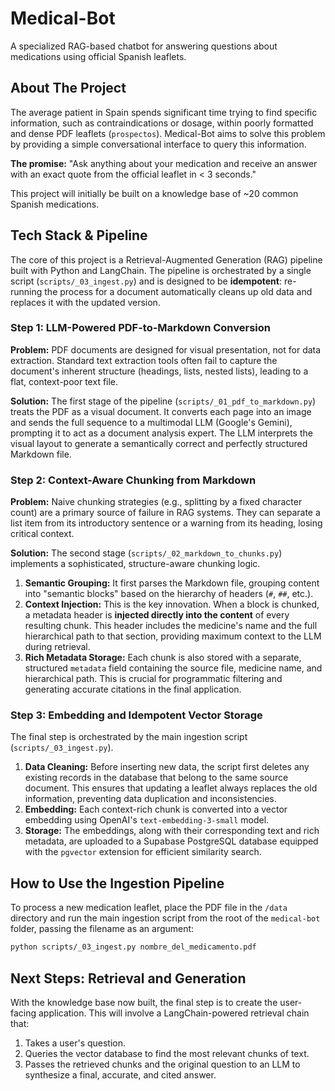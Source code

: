 # Medical-Bot

A specialized RAG-based chatbot for answering questions about medications using official Spanish leaflets.

## About The Project

The average patient in Spain spends significant time trying to find specific information, such as contraindications or dosage, within poorly formatted and dense PDF leaflets (`prospectos`). Medical-Bot aims to solve this problem by providing a simple conversational interface to query this information.

**The promise:** "Ask anything about your medication and receive an answer with an exact quote from the official leaflet in < 3 seconds."

This project will initially be built on a knowledge base of ~20 common Spanish medications.

## Tech Stack & Pipeline

The core of this project is a Retrieval-Augmented Generation (RAG) pipeline built with Python and LangChain. The pipeline is orchestrated by a single script (`scripts/_03_ingest.py`) and is designed to be **idempotent**: re-running the process for a document automatically cleans up old data and replaces it with the updated version.

### Step 1: LLM-Powered PDF-to-Markdown Conversion

**Problem:** PDF documents are designed for visual presentation, not for data extraction. Standard text extraction tools often fail to capture the document's inherent structure (headings, lists, nested lists), leading to a flat, context-poor text file.

**Solution:** The first stage of the pipeline (`scripts/_01_pdf_to_markdown.py`) treats the PDF as a visual document. It converts each page into an image and sends the full sequence to a multimodal LLM (Google's Gemini), prompting it to act as a document analysis expert. The LLM interprets the visual layout to generate a semantically correct and perfectly structured Markdown file.

### Step 2: Context-Aware Chunking from Markdown

**Problem:** Naive chunking strategies (e.g., splitting by a fixed character count) are a primary source of failure in RAG systems. They can separate a list item from its introductory sentence or a warning from its heading, losing critical context.

**Solution:** The second stage (`scripts/_02_markdown_to_chunks.py`) implements a sophisticated, structure-aware chunking logic.
1.  **Semantic Grouping:** It first parses the Markdown file, grouping content into "semantic blocks" based on the hierarchy of headers (`#`, `##`, etc.).
2.  **Context Injection:** This is the key innovation. When a block is chunked, a metadata header is **injected directly into the content** of every resulting chunk. This header includes the medicine's name and the full hierarchical path to that section, providing maximum context to the LLM during retrieval.
3.  **Rich Metadata Storage:** Each chunk is also stored with a separate, structured `metadata` field containing the source file, medicine name, and hierarchical path. This is crucial for programmatic filtering and generating accurate citations in the final application.

### Step 3: Embedding and Idempotent Vector Storage

The final step is orchestrated by the main ingestion script (`scripts/_03_ingest.py`).
1.  **Data Cleaning:** Before inserting new data, the script first deletes any existing records in the database that belong to the same source document. This ensures that updating a leaflet always replaces the old information, preventing data duplication and inconsistencies.
2.  **Embedding:** Each context-rich chunk is converted into a vector embedding using OpenAI's `text-embedding-3-small` model.
3.  **Storage:** The embeddings, along with their corresponding text and rich metadata, are uploaded to a Supabase PostgreSQL database equipped with the `pgvector` extension for efficient similarity search.

## How to Use the Ingestion Pipeline

To process a new medication leaflet, place the PDF file in the `/data` directory and run the main ingestion script from the root of the `medical-bot` folder, passing the filename as an argument:

```bash
python scripts/_03_ingest.py nombre_del_medicamento.pdf
```

## Next Steps: Retrieval and Generation

With the knowledge base now built, the final step is to create the user-facing application. This will involve a LangChain-powered retrieval chain that:
1.  Takes a user's question.
2.  Queries the vector database to find the most relevant chunks of text.
3.  Passes the retrieved chunks and the original question to an LLM to synthesize a final, accurate, and cited answer.